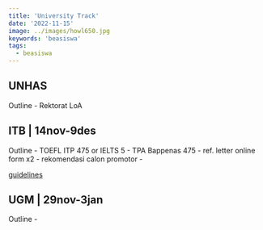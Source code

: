 ```yaml
---
title: 'University Track'
date: '2022-11-15'
image: ../images/howl650.jpg
keywords: 'beasiswa'
tags:
  - beasiswa
---
```


## UNHAS

Outline - Rektorat LoA

## ITB | 14nov-9des

Outline - TOEFL ITP 475 or IELTS 5 - TPA Bappenas 475 - ref. letter online form x2 - rekomendasi calon promotor -

[guidelines](https://admission.itb.ac.id/home/pascasarjana/doktor)

## UGM | 29nov-3jan

Outline -
